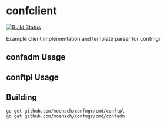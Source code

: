 # confclient

[![Build Status](https://travis-ci.org/moensch/confclient.svg?branch=master)](https://travis-ci.org/moensch/confclient)

Example client implementation and template parser for confmgr

## confadm Usage

## conftpl Usage

## Building

```
go get github.com/moensch/confmgr/cmd/conftpl
go get github.com/moensch/confmgr/cmd/confadm
```

